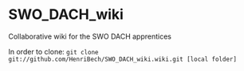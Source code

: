 # SWO_DACH_wiki
Collaborative wiki for the SWO DACH apprentices

In order to clone:
`git clone git://github.com/HenriBech/SWO_DACH_wiki.wiki.git [local folder]`
